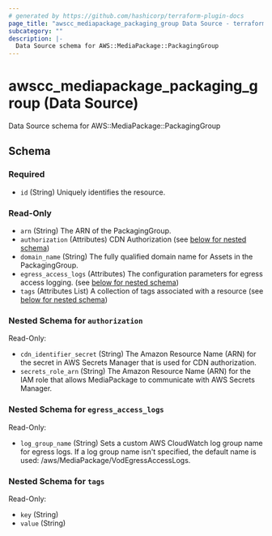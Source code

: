 ```yaml
---
# generated by https://github.com/hashicorp/terraform-plugin-docs
page_title: "awscc_mediapackage_packaging_group Data Source - terraform-provider-awscc"
subcategory: ""
description: |-
  Data Source schema for AWS::MediaPackage::PackagingGroup
---
```


# awscc_mediapackage_packaging_group (Data Source)

Data Source schema for AWS::MediaPackage::PackagingGroup



<!-- schema generated by tfplugindocs -->
## Schema

### Required

- `id` (String) Uniquely identifies the resource.

### Read-Only

- `arn` (String) The ARN of the PackagingGroup.
- `authorization` (Attributes) CDN Authorization (see [below for nested schema](#nestedatt--authorization))
- `domain_name` (String) The fully qualified domain name for Assets in the PackagingGroup.
- `egress_access_logs` (Attributes) The configuration parameters for egress access logging. (see [below for nested schema](#nestedatt--egress_access_logs))
- `tags` (Attributes List) A collection of tags associated with a resource (see [below for nested schema](#nestedatt--tags))

<a id="nestedatt--authorization"></a>
### Nested Schema for `authorization`

Read-Only:

- `cdn_identifier_secret` (String) The Amazon Resource Name (ARN) for the secret in AWS Secrets Manager that is used for CDN authorization.
- `secrets_role_arn` (String) The Amazon Resource Name (ARN) for the IAM role that allows MediaPackage to communicate with AWS Secrets Manager.


<a id="nestedatt--egress_access_logs"></a>
### Nested Schema for `egress_access_logs`

Read-Only:

- `log_group_name` (String) Sets a custom AWS CloudWatch log group name for egress logs. If a log group name isn't specified, the default name is used: /aws/MediaPackage/VodEgressAccessLogs.


<a id="nestedatt--tags"></a>
### Nested Schema for `tags`

Read-Only:

- `key` (String)
- `value` (String)


